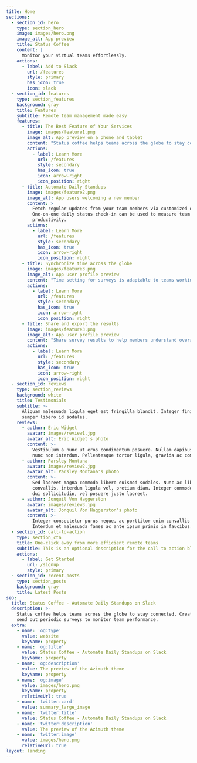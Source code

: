 ```yaml
---
title: Home
sections:
  - section_id: hero
    type: section_hero
    image: images/hero.png
    image_alt: App preview
    title: Status Coffee
    content: |
      Monitor your virtual teams effortlessly.
    actions:
      - label: Add to Slack
        url: /features
        style: primary
        has_icon: true
        icon: slack
  - section_id: features
    type: section_features
    background: gray
    title: Features
    subtitle: Remote team management made easy
    features:
      - title: The Best Feature of Your Services
        image: images/feature1.png
        image_alt: App preview on a phone and tablet
        content: "Status coffee helps teams across the globe to stay connected.\_\n\nCreate and send out periodic surveys to monitor team performance.\n"
        actions:
          - label: Learn More
            url: /features
            style: secondary
            has_icon: true
            icon: arrow-right
            icon_position: right
      - title: Automate Daily Standups
        image: images/feature2.png
        image_alt: App users welcoming a new member
        content: >
          Fetch regular updates from your team members via customized questions.
          One-on-one daily status check-in can be used to measure team
          productivity. 
        actions:
          - label: Learn More
            url: /features
            style: secondary
            has_icon: true
            icon: arrow-right
            icon_position: right
      - title: Synchronize time across the globe
        image: images/feature3.png
        image_alt: App user profile preview
        content: "Time setting for surveys is adaptable to teams working in different time zones.\_\n\nSchedule the standups in local time of your team members or w.r.t a specific time zone.\n"
        actions:
          - label: Learn More
            url: /features
            style: secondary
            has_icon: true
            icon: arrow-right
            icon_position: right
      - title: Share and export the results
        image: images/feature3.png
        image_alt: App user profile preview
        content: "Share survey results to help members understand overall team activity.\_\n\nAnalyze your team better with the data received from the status check-in responses.\n"
        actions:
          - label: Learn More
            url: /features
            style: secondary
            has_icon: true
            icon: arrow-right
            icon_position: right
  - section_id: reviews
    type: section_reviews
    background: white
    title: Testimonials
    subtitle: >-
      Aliquam malesuada ligula eget est fringilla blandit. Integer finibus
      semper libero id sodales.
    reviews:
      - author: Eric Widget
        avatar: images/review1.jpg
        avatar_alt: Eric Widget's photo
        content: >-
          Vestibulum a nunc ut eros condimentum posuere. Nullam dapibus quis
          nunc non interdum. Pellentesque tortor ligula, gravida ac commodo eu.
      - author: Parsley Montana
        avatar: images/review2.jpg
        avatar_alt: Parsley Montana's photo
        content: >-
          Sed laoreet magna commodo libero euismod sodales. Nunc ac libero
          convallis, interdum ligula vel, pretium diam. Integer commodo sem at
          dui sollicitudin, vel posuere justo laoreet.
      - author: Jonquil Von Haggerston
        avatar: images/review3.jpg
        avatar_alt: Jonquil Von Haggerston's photo
        content: >-
          Integer consectetur purus neque, ac porttitor enim convallis vitae.
          Interdum et malesuada fames ac ante ipsum primis in faucibus.
  - section_id: call-to-action
    type: section_cta
    title: One-click away from more efficient remote teams
    subtitle: This is an optional description for the call to action block.
    actions:
      - label: Get Started
        url: /signup
        style: primary
  - section_id: recent-posts
    type: section_posts
    background: gray
    title: Latest Posts
seo:
  title: Status Coffee - Automate Daily Standups on Slack
  description: >-
    Status coffee helps teams across the globe to stay connected. Create and
    send out periodic surveys to monitor team performance.
  extra:
    - name: 'og:type'
      value: website
      keyName: property
    - name: 'og:title'
      value: Status Coffee - Automate Daily Standups on Slack
      keyName: property
    - name: 'og:description'
      value: The preview of the Azimuth theme
      keyName: property
    - name: 'og:image'
      value: images/hero.png
      keyName: property
      relativeUrl: true
    - name: 'twitter:card'
      value: summary_large_image
    - name: 'twitter:title'
      value: Status Coffee - Automate Daily Standups on Slack
    - name: 'twitter:description'
      value: The preview of the Azimuth theme
    - name: 'twitter:image'
      value: images/hero.png
      relativeUrl: true
layout: landing
---
```

